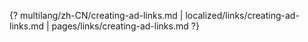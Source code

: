 {? multilang/zh-CN/creating-ad-links.md | localized/links/creating-ad-links.md | pages/links/creating-ad-links.md ?}
